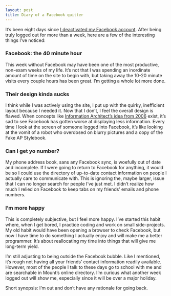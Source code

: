 ```yaml
---
layout: post
title: Diary of a Facebook quitter
---
```


It’s been eight days since [I deactivated my Facebook account](http://dregerkq.org/2012/02/byebye-facebook/). After being truly logged out for more than a week, here are a few of the interesting things I’ve noticed:

### Facebook: the 40 minute hour

This week without Facebook may have been one of the most productive, non-exam weeks of my life. It’s not that I was spending an inordinate amount of time on the site to begin with, but taking away the 10-20 minute visits every couple hours has been great. I’m getting a whole lot more done.

### Their design kinda sucks

I think while I was actively using the site, I put up with the quirky, inefficient layout because I needed it. Now that I don’t, I feel the overall design is flawed. When concepts like [Information Architect’s idea from 2006](http://www.informationarchitects.jp/en/ias-2006-facebook-designs-redesigned/) exist, it’s sad to see Facebook has gotten worse at displaying less information. Every time I look at the screen of someone logged into Facebook, it’s like looking at the vomit of a robot who overdosed on blurry pictures and a copy of the Fake AP Stylebook.

### Can I get yo number?

My phone address book, sans any Facebook sync, is woefully out of date and incomplete. If I were going to return to Facebook for anything, it would be so I could use the directory of up-to-date contact information on people I actually care to communicate with. This is ignoring the, maybe larger, issue that I can no longer search for people I’ve just met. I didn’t realize how much I relied on Facebook to keep tabs on my friends’ emails and phone numbers.

### I’m more happy

This is completely subjective, but I feel more happy. I’ve started this habit where, when I get bored, I practice coding and work on small side-projects. My old habit would have been opening a browser to check Facebook, but now I have time to do something I actually enjoy and will make me a better programmer. It’s about reallocating my time into things that will give me long-term yield.

I’m still adjusting to being outside the Facebook bubble. Like I mentioned, it’s rough not having all your friends’ contact information readily available. However, most of the people I talk to these days go to school with me and are searchable in Mount’s online directory. I’m curious what another week logged out will show me, especially since it will be over a major holiday.

Short synopsis: I’m out and don’t have any rationale for going back.